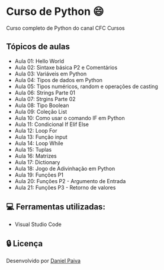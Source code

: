 # Curso de Python :smile:

Curso completo de Python do canal CFC Cursos

## Tópicos de aulas
- Aula 01: Hello World
- Aula 02: Sintaxe básica P2 e Comentários
- Aula 03: Variáveis em Python
- Aula 04: Tipos de dados em Python
- Aula 05: Tipos numéricos, random e operações de casting
- Aula 06: Strings Parte 01
- Aula 07: Strgins Parte 02
- Aula 08: Tipo Boolean
- Aula 09: Coleção List
- Aula 10: Como usar o comando IF em Python
- Aula 11: Condicional If Elif Else
- Aula 12: Loop For
- Aula 13: Função input
- Aula 14: Loop While
- Aula 15: Tuplas
- Aula 16: Matrizes
- Aula 17: Dictionary
- Aula 18: Jogo de Adivinhação em Python
- Aula 19: Funções P1
- Aula 20: Funções P2 - Argumento de Entrada
- Aula 21: Funções P3 - Retorno de valores  

## :computer: Ferramentas utilizadas:

- Visual Studio Code

## :lock: Licença

Desenvolvido por <a href="https://www.linkedin.com/in/danhpaiva/">Daniel Paiva</a>